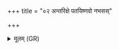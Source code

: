 +++
title = "०२ अन्तरिक्षे पतयिष्णवो नभसस्"

+++
<details><summary>मूलम् (GR)</summary>

अन्तरिक्षे पतयिष्णवो  
नभसस् परि जज्ञिरे ।  
आपो हिरण्यवर्णास्  
तास् ते भवन्तु शं हृदे ॥
</details>